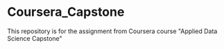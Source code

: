 # Coursera_Capstone
This repository is for the assignment from Coursera course "Applied Data Science Capstone"
